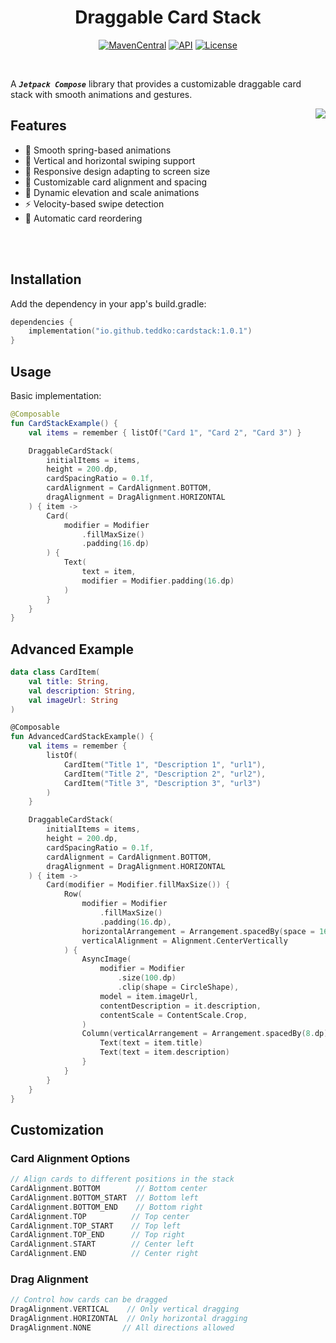 <h1 align="center">Draggable Card Stack</h1>

<p align="center">
  <a href="https://search.maven.org/artifact/io.github.teddko/cardstack/1.0.0/aar"><img alt="MavenCentral" src="https://img.shields.io/maven-central/v/io.github.teddko/cardstack.svg"/></a>
  <a href="https://android-arsenal.com/api?level=23"><img alt="API" src="https://img.shields.io/badge/API-23%2B-brightgreen.svg"/></a>
  <a href="[https://search.maven.org/artifact/io.github.teddko/cardstack/1.0.0/aar](https://opensource.org/licenses/Apache-2.0)"><img alt="License" src="https://img.shields.io/badge/License-Apache%202.0-blue.svg"/></a>
</p> <br>

A ***`Jetpack Compose`*** library that provides a customizable draggable card stack with smooth
animations and gestures.

<img align="right" src="https://github.com/user-attachments/assets/8fd29fb1-8a18-4ada-9b81-3a246239ba77" /> 

## Features

- 🎯 Smooth spring-based animations
- 🔄 Vertical and horizontal swiping support
- 📱 Responsive design adapting to screen size
- 🎨 Customizable card alignment and spacing
- 💫 Dynamic elevation and scale animations
- ⚡ Velocity-based swipe detection
- 🔄 Automatic card reordering

<br><br>

## Installation

Add the dependency in your app's build.gradle:

```kotlin
dependencies {
    implementation("io.github.teddko:cardstack:1.0.1")
}
```

## Usage

Basic implementation:

```kotlin
@Composable
fun CardStackExample() {
    val items = remember { listOf("Card 1", "Card 2", "Card 3") }

    DraggableCardStack(
        initialItems = items,
        height = 200.dp,
        cardSpacingRatio = 0.1f,
        cardAlignment = CardAlignment.BOTTOM,
        dragAlignment = DragAlignment.HORIZONTAL
    ) { item ->
        Card(
            modifier = Modifier
                .fillMaxSize()
                .padding(16.dp)
        ) {
            Text(
                text = item,
                modifier = Modifier.padding(16.dp)
            )
        }
    }
}
```

## Advanced Example

```kotlin
data class CardItem(
    val title: String,
    val description: String,
    val imageUrl: String
)

@Composable
fun AdvancedCardStackExample() {
    val items = remember {
        listOf(
            CardItem("Title 1", "Description 1", "url1"),
            CardItem("Title 2", "Description 2", "url2"),
            CardItem("Title 3", "Description 3", "url3")
        )
    }

    DraggableCardStack(
        initialItems = items,
        height = 200.dp,
        cardSpacingRatio = 0.1f,
        cardAlignment = CardAlignment.BOTTOM,
        dragAlignment = DragAlignment.HORIZONTAL
    ) { item ->
        Card(modifier = Modifier.fillMaxSize()) {
            Row(
                modifier = Modifier
                    .fillMaxSize()
                    .padding(16.dp),
                horizontalArrangement = Arrangement.spacedBy(space = 16.dp),
                verticalAlignment = Alignment.CenterVertically
            ) {
                AsyncImage(
                    modifier = Modifier
                        .size(100.dp)
                        .clip(shape = CircleShape),
                    model = item.imageUrl,
                    contentDescription = it.description,
                    contentScale = ContentScale.Crop,
                )
                Column(verticalArrangement = Arrangement.spacedBy(8.dp)) {
                    Text(text = item.title)
                    Text(text = item.description)
                }
            }
        }
    }
}
```

## Customization

### Card Alignment Options

```kotlin
// Align cards to different positions in the stack
CardAlignment.BOTTOM        // Bottom center
CardAlignment.BOTTOM_START  // Bottom left
CardAlignment.BOTTOM_END    // Bottom right
CardAlignment.TOP          // Top center
CardAlignment.TOP_START    // Top left
CardAlignment.TOP_END      // Top right
CardAlignment.START        // Center left
CardAlignment.END          // Center right
```

### Drag Alignment

```kotlin
// Control how cards can be dragged
DragAlignment.VERTICAL    // Only vertical dragging
DragAlignment.HORIZONTAL  // Only horizontal dragging
DragAlignment.NONE       // All directions allowed
```
